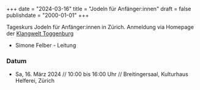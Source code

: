 ﻿+++
date = "2024-03-16"
title = "Jodeln für Anfänger:innen"
draft = false
publishdate = "2000-01-01"
+++

Tageskurs Jodeln für Anfänger:innen in Zürich. Anmeldung via Homepage der [Klangwelt Toggenburg](https://klangwelt.swiss/de/klangwelt-erleben/klangkurse/kursleiter/simone-felber.html)

* Simone Felber - Leitung

### Datum

* Sa, 16. März 2024 // 10:00 bis 16:00 Uhr // Breitingersaal, Kulturhaus Helferei, Zürich
